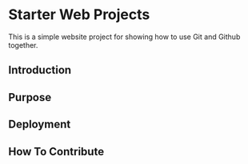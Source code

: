 # Starter Web Projects

This is a simple website project for 
showing how to use Git and Github together.

## Introduction

## Purpose

## Deployment

## How To Contribute